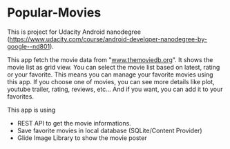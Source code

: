 # Popular-Movies
This is project for Udacity Android nanodegree (https://www.udacity.com/course/android-developer-nanodegree-by-google--nd801).

This app fetch the movie data from "www.themoviedb.org".
It shows the movie list as grid view.
You can select the movie list based on latest, rating or your favorite.
This means you can manage your favorite movies using this app.
If you choose one of movies, you can see more details like plot, youtube trailer, rating, reviews, etc...
And if you want, you can add it to your favorites.

This app is using 
  - REST API to get the movie informations.
  - Save favorite movies in local database (SQLite/Content Provider)
  - Glide Image Library to show the movie poster
